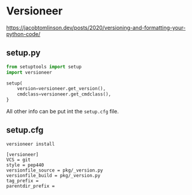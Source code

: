 # Versioneer
https://jacobtomlinson.dev/posts/2020/versioning-and-formatting-your-python-code/

## setup.py
```py
from setuptools import setup
import versioneer

setup(
    version=versioneer.get_version(),
    cmdclass=versioneer.get_cmdclass(),
}    
```
All other info can be put int the `setup.cfg` file.

## setup.cfg
`versioneer install`
```
[versioneer]
VCS = git
style = pep440
versionfile_source = pkg/_version.py
versionfile_build = pkg/_version.py
tag_prefix =
parentdir_prefix =
```

